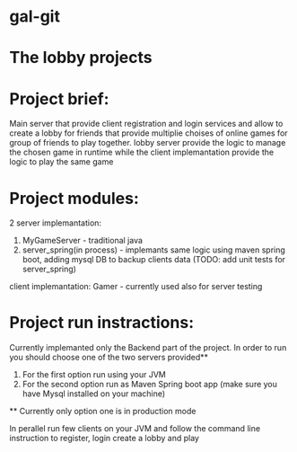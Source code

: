 # gal-git

# The lobby projects
# Project brief:
Main server that provide client registration and login services and allow to create a lobby for friends that provide multiplie choises of online games for group of friends to play together.
lobby server provide the logic to manage the chosen game in runtime while the client implemantation provide the logic to play the same game

# Project modules:
2 server implemantation:
1. MyGameServer - traditional java
2. server_spring(in process) - implemants same logic using maven spring boot, adding mysql DB to backup clients data 
(TODO: add unit tests for server_spring)

client implemantation:
Gamer - currently used also for server testing

# Project run instractions:
Currently implemanted only the Backend part of the project. 
In order to run you should choose one of the two servers provided**
1. For the first option run using your JVM
2. For the second option run as Maven Spring boot app (make sure you have Mysql installed on your machine) 

** Currently only option one is in production mode

In perallel run few clients on your JVM and follow the command line instruction to register, login create a lobby and play
